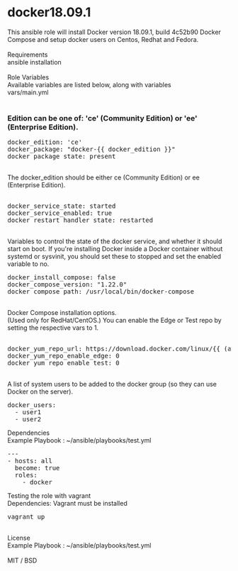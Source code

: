 # docker18.09.1
This ansible role will install Docker version 18.09.1, build 4c52b90 Docker Compose and setup docker users on Centos, Redhat and Fedora.<br/>
<br/>
Requirements<br/>
ansible installation<br/>
<br/>
Role Variables
<br/>
Available variables are listed below, along with variables <br/>
vars/main.yml<br/>
<br/>
### Edition can be one of: 'ce' (Community Edition) or 'ee' (Enterprise Edition).<br/>
<pre>
docker_edition: 'ce'
docker_package: "docker-{{ docker_edition }}"
docker_package_state: present
</pre>
<br/>
The docker_edition should be either ce (Community Edition) or ee (Enterprise Edition). <br/>
<br/>
<pre>
docker_service_state: started
docker_service_enabled: true
docker_restart_handler_state: restarted
</pre>
<br/>
Variables to control the state of the docker service, and whether it should start on boot. If you're installing Docker inside a Docker container without systemd or sysvinit, you should set these to stopped and set the enabled variable to no.<br/>
<pre>
docker_install_compose: false
docker_compose_version: "1.22.0"
docker_compose_path: /usr/local/bin/docker-compose
</pre>
<br/>
Docker Compose installation options.<br/>
(Used only for RedHat/CentOS.) You can enable the Edge or Test repo by setting the respective vars to 1.<br/><br/>
<pre>
docker_yum_repo_url: https://download.docker.com/linux/{{ (ansible_distribution == "Fedora") | ternary("fedora","centos") }}/docker-{{ docker_edition }}.repo
docker_yum_repo_enable_edge: 0
docker_yum_repo_enable_test: 0
</pre>
<br/>
A list of system users to be added to the docker group (so they can use Docker on the server).<br/>
<pre>
docker_users:
  - user1
  - user2
</pre>
Dependencies<br/>
Example Playbook : ~/ansible/playbooks/test.yml<br/>
<pre>
---
- hosts: all
  become: true 
  roles:
    - docker
</pre>
Testing the role with vagrant<br/>
Dependencies: Vagrant must be installed<br/>
<pre>
vagrant up
</pre>
<br/>
License<br/>
Example Playbook : ~/ansible/playbooks/test.yml<br/>
<br/>
MIT / BSD
